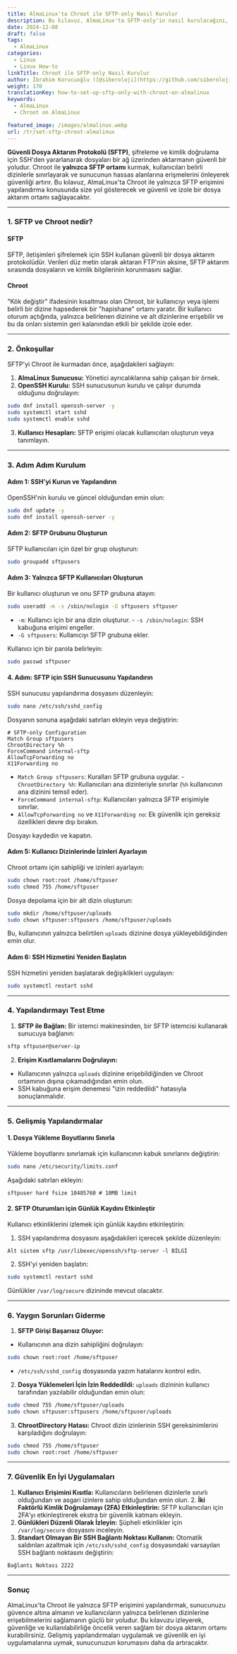 ```yaml
---
title: AlmaLinux'ta Chroot ile SFTP-only Nasıl Kurulur
description: Bu kılavuz, AlmaLinux'ta SFTP-only'in nasıl kurulacağını, kurulumunu, komutlarını ve en iyi uygulamaları ayrıntılı olarak açıklayacaktır.
date: 2024-12-08
draft: false
tags:
  - AlmaLinux
categories:
  - Linux
  - Linux How-to
linkTitle: Chroot ile SFTP-only Nasıl Kurulur
author: İbrahim Korucuoğlu ([@siberoloji](https://github.com/siberoloji))
weight: 170
translationKey: how-to-set-up-sftp-only-with-chroot-on-almalinux
keywords:
  - AlmaLinux
  - Chroot on AlmaLinux

featured_image: /images/almalinux.webp
url: /tr/set-sftp-chroot-almalinux
---
```

**Güvenli Dosya Aktarım Protokolü (SFTP)**, şifreleme ve kimlik doğrulama için SSH'den yararlanarak dosyaları bir ağ üzerinden aktarmanın güvenli bir yoludur. Chroot ile **yalnızca SFTP ortamı** kurmak, kullanıcıları belirli dizinlerle sınırlayarak ve sunucunun hassas alanlarına erişmelerini önleyerek güvenliği artırır. Bu kılavuz, AlmaLinux'ta Chroot ile yalnızca SFTP erişimini yapılandırma konusunda size yol gösterecek ve güvenli ve izole bir dosya aktarım ortamı sağlayacaktır.

---

### **1. SFTP ve Chroot nedir?**

#### **SFTP**

SFTP, iletişimleri şifrelemek için SSH kullanan güvenli bir dosya aktarım protokolüdür. Verileri düz metin olarak aktaran FTP'nin aksine, SFTP aktarım sırasında dosyaların ve kimlik bilgilerinin korunmasını sağlar.

#### **Chroot**

"Kök değiştir" ifadesinin kısaltması olan Chroot, bir kullanıcıyı veya işlemi belirli bir dizine hapsederek bir "hapishane" ortamı yaratır. Bir kullanıcı oturum açtığında, yalnızca belirlenen dizinine ve alt dizinlerine erişebilir ve bu da onları sistemin geri kalanından etkili bir şekilde izole eder.

---

### **2. Önkoşullar**

SFTP'yi Chroot ile kurmadan önce, aşağıdakileri sağlayın:

1. **AlmaLinux Sunucusu:** Yönetici ayrıcalıklarına sahip çalışan bir örnek.
2. **OpenSSH Kurulu:** SSH sunucusunun kurulu ve çalışır durumda olduğunu doğrulayın:

```bash
sudo dnf install openssh-server -y
sudo systemctl start sshd
sudo systemctl enable sshd
```

3. **Kullanıcı Hesapları:** SFTP erişimi olacak kullanıcıları oluşturun veya tanımlayın.

---

### **3. Adım Adım Kurulum**

#### **Adım 1: SSH'yi Kurun ve Yapılandırın**

OpenSSH'nin kurulu ve güncel olduğundan emin olun:

```bash
sudo dnf update -y
sudo dnf install openssh-server -y
```

#### **Adım 2: SFTP Grubunu Oluşturun**

SFTP kullanıcıları için özel bir grup oluşturun:

```bash
sudo groupadd sftpusers
```

#### **Adım 3: Yalnızca SFTP Kullanıcıları Oluşturun**

Bir kullanıcı oluşturun ve onu SFTP grubuna atayın:

```bash
sudo useradd -m -s /sbin/nologin -G sftpusers sftpuser
```

- `-m`: Kullanıcı için bir ana dizin oluşturur. - `-s /sbin/nologin`: SSH kabuğuna erişimi engeller.
- `-G sftpusers`: Kullanıcıyı SFTP grubuna ekler.

Kullanıcı için bir parola belirleyin:

```bash
sudo passwd sftpuser
```

#### **4. Adım: SFTP için SSH Sunucusunu Yapılandırın**

SSH sunucusu yapılandırma dosyasını düzenleyin:

```bash
sudo nano /etc/ssh/sshd_config
```

Dosyanın sonuna aşağıdaki satırları ekleyin veya değiştirin:

```plaintext
# SFTP-only Configuration
Match Group sftpusers
ChrootDirectory %h
ForceCommand internal-sftp
AllowTcpForwarding no
X11Forwarding no
```

- `Match Group sftpusers`: Kuralları SFTP grubuna uygular. - `ChrootDirectory %h`: Kullanıcıları ana dizinleriyle sınırlar (`%h` kullanıcının ana dizinini temsil eder).
- `ForceCommand internal-sftp`: Kullanıcıları yalnızca SFTP erişimiyle sınırlar.
- `AllowTcpForwarding no` ve `X11Forwarding no`: Ek güvenlik için gereksiz özellikleri devre dışı bırakın.

Dosyayı kaydedin ve kapatın.

#### **Adım 5: Kullanıcı Dizinlerinde İzinleri Ayarlayın**

Chroot ortamı için sahipliği ve izinleri ayarlayın:

```bash
sudo chown root:root /home/sftpuser
sudo chmod 755 /home/sftpuser
```

Dosya depolama için bir alt dizin oluşturun:

```bash
sudo mkdir /home/sftpuser/uploads
sudo chown sftpuser:sftpusers /home/sftpuser/uploads
```

Bu, kullanıcının yalnızca belirtilen `uploads` dizinine dosya yükleyebildiğinden emin olur.

#### **Adım 6: SSH Hizmetini Yeniden Başlatın**

SSH hizmetini yeniden başlatarak değişiklikleri uygulayın:

```bash
sudo systemctl restart sshd
```

---

### **4. Yapılandırmayı Test Etme**

1. **SFTP ile Bağlan:**
Bir istemci makinesinden, bir SFTP istemcisi kullanarak sunucuya bağlanın:

```bash
sftp sftpuser@server-ip
```

2. **Erişim Kısıtlamalarını Doğrulayın:**

- Kullanıcının yalnızca `uploads` dizinine erişebildiğinden ve Chroot ortamının dışına çıkamadığından emin olun.
- SSH kabuğuna erişim denemesi "izin reddedildi" hatasıyla sonuçlanmalıdır.

---

### **5. Gelişmiş Yapılandırmalar**

#### **1. Dosya Yükleme Boyutlarını Sınırla**

Yükleme boyutlarını sınırlamak için kullanıcının kabuk sınırlarını değiştirin:

```bash
sudo nano /etc/security/limits.conf
```

Aşağıdaki satırları ekleyin:

```plaintext
sftpuser hard fsize 10485760 # 10MB limit
```

#### **2. SFTP Oturumları için Günlük Kaydını Etkinleştir**

Kullanıcı etkinliklerini izlemek için günlük kaydını etkinleştirin:

1. SSH yapılandırma dosyasını aşağıdakileri içerecek şekilde düzenleyin:

```plaintext
Alt sistem sftp /usr/libexec/openssh/sftp-server -l BİLGİ
```

2. SSH'yi yeniden başlatın:

```bash
sudo systemctl restart sshd
```

Günlükler `/var/log/secure` dizininde mevcut olacaktır.

---

### **6. Yaygın Sorunları Giderme**

1. **SFTP Girişi Başarısız Oluyor:**

- Kullanıcının ana dizin sahipliğini doğrulayın:

```bash
sudo chown root:root /home/sftpuser
```

- `/etc/ssh/sshd_config` dosyasında yazım hatalarını kontrol edin.

2. **Dosya Yüklemeleri İçin İzin Reddedildi:**
`uploads` dizininin kullanıcı tarafından yazılabilir olduğundan emin olun:

```bash
sudo chmod 755 /home/sftpuser/uploads
sudo chown sftpuser:sftpusers /home/sftpuser/uploads
```

3. **ChrootDirectory Hatası:**
Chroot dizin izinlerinin SSH gereksinimlerini karşıladığını doğrulayın:

```bash
sudo chmod 755 /home/sftpuser
sudo chown root:root /home/sftpuser
```

---

### **7. Güvenlik En İyi Uygulamaları**

1. **Kullanıcı Erişimini Kısıtla:**
Kullanıcıların belirlenen dizinlerle sınırlı olduğundan ve asgari izinlere sahip olduğundan emin olun. 2. **İki Faktörlü Kimlik Doğrulamayı (2FA) Etkinleştirin:**
SFTP kullanıcıları için 2FA'yı etkinleştirerek ekstra bir güvenlik katmanı ekleyin.
3. **Günlükleri Düzenli Olarak İzleyin:**
Şüpheli etkinlikler için `/var/log/secure` dosyasını inceleyin.
4. **Standart Olmayan Bir SSH Bağlantı Noktası Kullanın:**
Otomatik saldırıları azaltmak için `/etc/ssh/sshd_config` dosyasındaki varsayılan SSH bağlantı noktasını değiştirin:

```plaintext
Bağlantı Noktası 2222
```

---

### **Sonuç**

AlmaLinux'ta Chroot ile yalnızca SFTP erişimini yapılandırmak, sunucunuzu güvence altına almanın ve kullanıcıların yalnızca belirlenen dizinlerine erişebilmelerini sağlamanın güçlü bir yoludur. Bu kılavuzu izleyerek, güvenliğe ve kullanılabilirliğe öncelik veren sağlam bir dosya aktarım ortamı kurabilirsiniz. Gelişmiş yapılandırmaları uygulamak ve güvenlik en iyi uygulamalarına uymak, sunucunuzun korumasını daha da artıracaktır.
